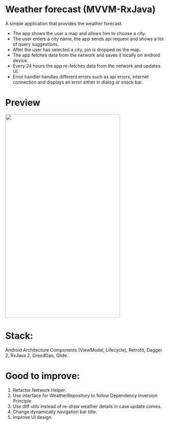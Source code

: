 # Weather forecast (MVVM-RxJava)

A simple application that provides the weather forecast.

- The app shows the user a map and allows him to choose a city.
- The user enters a city name, the app sends api request and shows a list of
  query suggestions.
- After the user has selected a city, pin is dropped on the map.
- The app fetches data from the network and saves it locally on android device.
- Every 24 hours the app re-fetches data from the network and updates UI.
- Error handler handles different errors such as api errors, internet connection
  and displays an error either in dialog or snack bar.

# Preview

<img src="https://github.com/v-burov/weather-app-mvvm/blob/master/forecast_rx.gif" width="360" height="640">

# Stack:

Android Architecture Components (ViewModel, Lifecycle), Retrofit, Dagger 2,
RxJava 2, GreedDao, Glide.

# Good to improve:

1. Refactor Network Helper.
2. Use interface for WeatherRepository to follow Dependency Inversion Principle.
3. Use diff utils instead of re-draw weather details in case update comes.
4. Change dynamically navigation bar title.
5. Improve UI design. 